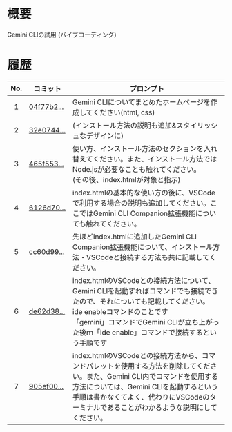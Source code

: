# 概要
Gemini CLIの試用 (バイブコーディング)  

# 履歴

| No. | コミット | プロンプト |
|:--:|----|----|
| 1 | [04f77b2...](https://github.com/Senjable01/gemini-cli-trial/commit/04f77b20aad14afc7f4ede37a4cd972393c26eab) | Gemini CLIについてまとめたホームページを作成してください(html, css) |
| 2 | [32e0744...](https://github.com/Senjable01/gemini-cli-trial/commit/32e07445fe0e690cf696e23d7a5801d7adabe617) | (インストール方法の説明も追加&スタイリッシュなデザインに) |
| 3 | [465f553...](https://github.com/Senjable01/gemini-cli-trial/commit/465f553c1e9dcb6b0b38db39c8de1b17d7ff2b9c) | 使い方、インストール方法のセクションを入れ替えてください。また、インストール方法ではNode.jsが必要なことも触れてください。<br>(その後、index.htmlが対象と指示) |
| 4 | [6126d70...](https://github.com/Senjable01/gemini-cli-trial/commit/6126d709a0b8d97e1105f2695543b0ae25f93a32) | index.htmlの基本的な使い方の後に、VSCodeで利用する場合の説明も追加してください。ここではGemini CLI Companion拡張機能についても触れてください。 |
| 5 | [cc60d99...](https://github.com/Senjable01/gemini-cli-trial/commit/cc60d99c07546b902dd4194c3b288d0313849207) | 先ほどindex.htmlに追加したGemini CLI Companion拡張機能について、インストール方法・VSCodeと接続する方法も共に記載してください。 |
| 6 | [de62d38...](https://github.com/Senjable01/gemini-cli-trial/commit/de62d388c42e640a918d7ca8e8a34ea3ce159fdb) | index.htmlのVSCodeとの接続方法について、Gemini CLIを起動すればコマンドでも接続できたので、それについても記載してください。<br>ide enableコマンドのことです<br>「gemini」コマンドでGemini CLIが立ち上がった後ｍ「ide enable」コマンドで接続するという手順です |
| 7 | [905ef00...](https://github.com/Senjable01/gemini-cli-trial/commit/905ef006f9e49d6901656bf8b503520c3ab5bdfe) | index.htmlのVSCodeとの接続方法から、コマンドパレットを使用する方法を削除してください。また、Gemini CLI内でコマンドを使用する方法については、Gemini CLIを起動するという手順は書かなくてよく、代わりにVSCodeのターミナルであることがわかるような説明にしてください。 |
